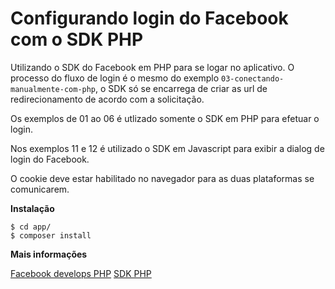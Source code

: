 # Configurando login do Facebook com o SDK PHP

Utilizando o SDK do Facebook em PHP para se logar no aplicativo. O processo do fluxo de login é o mesmo do
 exemplo `03-conectando-manualmente-com-php`, o SDK só se encarrega de criar as url de redirecionamento de
 acordo com a solicitação.


Os exemplos de 01 ao 06 é utlizado somente o SDK em PHP para efetuar o login.

Nos exemplos 11 e 12 é utilizado o SDK em Javascript para exibir a dialog de login do Facebook.

O cookie deve estar habilitado no navegador para as duas plataformas se comunicarem.



__Instalação__

    $ cd app/
    $ composer install



__Mais informações__

[Facebook develops PHP](https://developers.facebook.com/docs/reference/php)
[SDK PHP](https://github.com/facebook/php-graph-sdk)